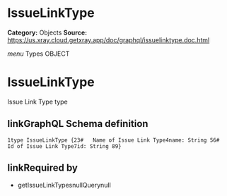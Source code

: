 # IssueLinkType

**Category:** Objects
**Source:** https://us.xray.cloud.getxray.app/doc/graphql/issuelinktype.doc.html

*menu* Types OBJECT
 # IssueLinkType
 Issue Link Type type

## linkGraphQL Schema definition
 `1type IssueLinkType {23#   Name of Issue Link Type4name: String 56#   Id of Issue Link Type7id: String 89}`
## linkRequired by
 - getIssueLinkTypesnullQuerynull
